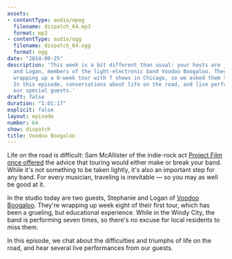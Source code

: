 ```yaml
---
assets:
- contentType: audio/mpeg
  filename: dispatch_64.mp3
  format: mp3
- contentType: audio/ogg
  filename: dispatch_64.ogg
  format: ogg
date: "2014-09-25"
description: 'This week is a bit different than usual: your hosts are joined by Stephanie
  and Logan, members of the light-electronic band Voodoo Boogaloo. They''re in town,
  wrapping up a 8-week tour with 7 shows in Chicago, so we asked them to stop by.
  In this episode, conversations about life on the road, and live performances from
  our special guests.'
draft: false
duration: "1:01:17"
explicit: false
layout: episode
number: 64
show: dispatch
title: Voodoo Boogaloo
---
```

Life on the road is difficult: Sam McAllister of the indie-rock act [Project Film](https://www.facebook.com/projectfilmmusic) [once offered](https://nicholaswyoung.com/programs/inside-the-machine/29) the advice that touring would either make or break your band. While it's not something to be taken lightly, it's also an important step for any band. For every musician, traveling is inevitable &mdash; so you may as well be good at it.

In the studio today are two guests, Stephanie and Logan of [Voodoo Boogaloo](http://voodooboogaloo.bandcamp.com). They're wrapping up week eight of their first tour, which has been a grueling, but educational experience. While in the Windy City, the band is performing seven times, so there's no excuse for local residents to miss them.

In this episode, we chat about the difficulties and triumphs of life on the road, and hear several live performances from our guests.